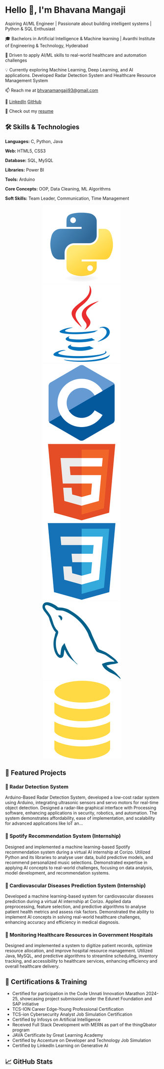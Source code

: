 # Hello 👋, I'm Bhavana Mangaji

Aspiring AI/ML Engineer | Passionate about building intelligent systems | Python & SQL Enthusiast

🎓 Bachelors in Artificial Intelligence & Machine learning | Avanthi Institute of Engineering & Technology, Hyderabad

📌 Driven to apply AI/ML skills to real-world healthcare and automation challenges

💡 Currently exploring Machine Learning, Deep Learning, and AI applications. Developed Radar Detection System and Healthcare Resource Management System

📫 Reach me at <a href="mailto:bhvanamangaji93@gmail.com" class="email-link">bhvanamangaji93@gmail.com</a>

🔗 <a href="https://www.linkedin.com/in/bhavana-mangaji-02aab426b">LinkedIn</a> <a href="https://github.com/bhavana0222">GitHub</a>

📄 Check out my <a href="https://drive.google.com/file/d/1IORKLP9nCzfFNj4B7LAEMvfqLuApy2JG/view?usp=sharing">resume</a>

## 🛠️ Skills & Technologies

**Languages:** C, Python, Java

**Web:** HTML5, CSS3

**Database:** SQL, MySQL

**Libraries:** Power BI

**Tools:** Arduino

**Core Concepts:** OOP, Data Cleaning, ML Algorithms

**Soft Skills:** Team Leader, Communication, Time Management

<div align="center">
    <img src="https://raw.githubusercontent.com/devicons/devicon/master/icons/python/python-original.svg" alt="Python" style="margin-right: 5px;" />
    <img src="https://raw.githubusercontent.com/devicons/devicon/master/icons/java/java-original.svg" alt="Java" style="margin-right: 5px;" />
    <img src="https://raw.githubusercontent.com/devicons/devicon/master/icons/c/c-original.svg" alt="C" style="margin-right: 5px;" />
    <img src="https://raw.githubusercontent.com/devicons/devicon/master/icons/html5/html5-original.svg" alt="HTML5" style="margin-right: 5px;" />
    <img src="https://raw.githubusercontent.com/devicons/devicon/master/icons/css3/css3-original.svg" alt="CSS3" style="margin-right: 5px;" />
    <img src="https://raw.githubusercontent.com/devicons/devicon/master/icons/mysql/mysql-original.svg" alt="MySQL" style="margin-right: 5px;" />
    <img src="https://raw.githubusercontent.com/devicons/devicon/master/icons/sql/sql-original.svg" alt="SQL" />
</div>

## 💼 Featured Projects

### 🔹 Radar Detection System

Arduino-Based Radar Detection System, developed a low-cost radar system using Arduino, integrating ultrasonic sensors and servo motors for real-time object detection. Designed a radar-like graphical interface with Processing software, enhancing applications in security, robotics, and automation. The system demonstrates affordability, ease of implementation, and scalability for advanced applications like IoT an...

### 🔹 Spotify Recommendation System (Internship)

Designed and implemented a machine learning-based Spotify recommendation system during a virtual AI internship at Corizo. Utilized Python and its libraries to analyse user data, build predictive models, and recommend personalized music selections. Demonstrated expertise in applying AI concepts to real-world challenges, focusing on data analysis, model development, and recommendation systems.

### 🔹 Cardiovascular Diseases Prediction System (Internship)

Developed a machine learning-based system for cardiovascular diseases prediction during a virtual AI internship at Corizo. Applied data preprocessing, feature selection, and predictive algorithms to analyse patient health metrics and assess risk factors. Demonstrated the ability to implement Al concepts in solving real-world healthcare challenges, enhancing accuracy and efficiency in medical diagnosis.

### 🔹 Monitoring Healthcare Resources in Government Hospitals

Designed and implemented a system to digitize patient records, optimize resource allocation, and improve hospital resource management. Utilized Java, MySQL, and predictive algorithms to streamline scheduling, inventory tracking, and accessibility to healthcare services, enhancing efficiency and overall healthcare delivery.

## 📜 Certifications & Training

* Certified for participation in the Code Unnati Innovation Marathon 2024-25, showcasing project submission under the Edunet Foundation and SAP initiative
* TCS-ION Career Edge-Young Professional Certification
* TCS-ion Cybersecurity Analyst Job Simulation Certification
* Certified by Infosys on Artificial Intelligence
* Received Full Stack Development with MERN as part of the thingQbator program
* JAVA Certificate by Great Learning Academy
* Certified by Accenture on Developer and Technology Job Simulation
* Certified by LinkedIn Learning on Generative AI

## 📈 GitHub Stats
